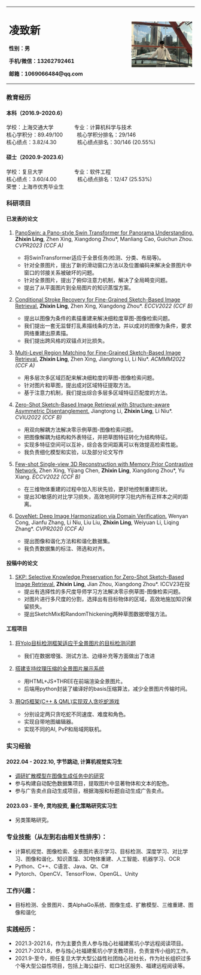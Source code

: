 <table border="0">
  <tr>
    <td width="65%">
      <h1>凌致新</h1>
     <p><b>性别：男</b></p>
      <p><b>手机/微信：13262792461</b></p>
      <p><b>邮箱：1069066484@qq.com</b></p>
    </td>
    <td width="35%">
      <img src="/onnet.jpg" width="100%">     
    </td>
  </tr>
</table>

<!--  ### 近期业余兴趣 --> 
<!--  ### 我最近打算做扩散模型相关的工作，希望可以在业余时间产出一篇高质量论文，有兴趣有想法的同学可以一起交流。 --> 


### 教育经历
#### 本科（2016.9-2020.6）
学校：上海交通大学   &emsp; &emsp;  &nbsp; &nbsp; 专业：计算机科学与技术 <br/>
核心学积分：89.49/100 &emsp; &nbsp; &nbsp; 核心学积分排名：29/146  <br/>
核心绩点：3.82/4.30  &emsp; &emsp; &nbsp; &nbsp; 核心绩点排名：30/146 (20.55%)

#### 硕士（2020.9-2023.6）
学校：复旦大学      &emsp; &emsp;  &emsp;   &emsp;  &nbsp;  专业：软件工程 <br/>
核心绩点：3.60/4.00   &emsp; &emsp; &nbsp; &nbsp;  核心绩点排名：12/47 (25.53%)  <br/>
荣誉：上海市优秀毕业生

### 科研项目
#### 已发表的论文
1. [PanoSwin: a Pano-style Swin Transformer for Panorama Understanding.](https://github.com/1069066484/PeronalOpenFiles/raw/main/%E9%99%84%E4%BB%B610-CVPR23_PanoSwin_A_Pano-style_Swin_Transformer_for_Panorama_Understanding.pdf) **Zhixin Ling**, Zhen Xing, Xiangdong Zhou\*, Manliang Cao, Guichun Zhou. *CVPR2023 (CCF A)*
   - 将SwinTransformer适应于全景任务(检测、分类、布局等)。
   - 针对全景图片，提出了新的滑动窗口方法以及位置编码来解决全景图片中窗口的邻接关系被破坏的问题。
   - 针对全景图片，提出了俯仰注意力机制，解决了全局畸变问题。
   - 提出了从平面图片到全局图片的知识蒸馏方案。

2. [Conditional Stroke Recovery for Fine-Grained Sketch-Based Image Retrieval.](https://github.com/1069066484/PeronalOpenFiles/blob/main/%E9%99%84%E4%BB%B64-Conditional_Stroke_Recovery_for_Fine_Grained_Sketch_Based_Image_Retrieval.pdf) **Zhixin Ling**, Zhen Xing, Xiangdong Zhou\*. *ECCV2022 (CCF B)*
   - 提出以图像为条件的素描重建来解决细粒度草图-图像检索问题。
   - 我们提出一套无监督打乱素描线条的方法，并以成对的图像为条件，要求网络重建出原素描。
   - 我们提出跨风格的双锚点对比损失。

3. [Multi-Level Region Matching for Fine-Grained Sketch-Based Image Retrieval.](https://github.com/1069066484/PeronalOpenFiles/blob/main/%E9%99%84%E4%BB%B61-ACMMM2022_Multi_Level_Region_Matching_for_Fine_Grained_Sketch_Based_Image_Retrieval.pdf) **Zhixin Ling**, Zhen Xing, Jiangtong Li, Li Niu\*. *ACMMM2022 (CCF A)*
   - 用多层次多区域匹配来解决细粒度的草图-图像检索问题。
   - 针对图片和草图，提出成对区域特征提取方法。
   - 基于注意力机制，我们提出综合多层多区域特征匹配度的方法。
 
4. [Zero-Shot Sketch-Based Image Retrieval with Structure-aware Asymmetric Disentanglement.](https://github.com/1069066484/PeronalOpenFiles/blob/main/%E9%99%84%E4%BB%B62-CVIU2022_Zero_Shot_Sketch_Based_Image_Retrieval_with_Structure_aware_Asymmetric_Disentanglement.pdf) Jiangtong Li, **Zhixin Ling**, Li Niu\*. *CVIU2022 (CCF B)*
   - 用双向解耦方法解决零示例草图-图像检索问题。
   - 把图像解耦为结构和外表特征，并把草图特征转化为结构特征。
   - 实现多特征空间可以互补，综合各空间距离可以有效提高检索性能。
   - 我负责细化模型和实验，以及部分论文写作
 
5. [Few-shot Single-view 3D Reconstruction with Memory Prior Contrastive Network.](https://github.com/1069066484/PeronalOpenFiles/blob/main/%E9%99%84%E4%BB%B69-ECCV22_Few_shot_Single_view_3D_Reconstruction_with_Memory_Prior_Contrastive_Network.pdf) Zhen Xing, Yijiang Chen, **Zhixin Ling**, Xiangdong Zhou\*, Yu Xiang.  *ECCV2022 (CCF B)*
   - 在三维物体重建的过程中加入形状先验，更好地控制重建形状。
   - 提出3D敏感的对比学习损失，高效地同时学习批内所有正样本之间的距离。


 
6. [DoveNet: Deep Image Harmonization via Domain Verification.](https://github.com/1069066484/PeronalOpenFiles/blob/main/%E9%99%84%E4%BB%B63-CVPR2020_DoveNet_Deep_Image_Harmonization_via_Domain_Verification.pdf) Wenyan Cong, Jianfu Zhang, Li Niu, Liu Liu, **Zhixin Ling**, Weiyuan Li, Liqing Zhang\*.  *CVPR2020 (CCF A)*
   - 提出图像和谐化方法和和谐化数据集。
   - 我负责数据集的标注、筛选和对齐。

#### 投稿中的论文
1. [SKP: Selective Knowledge Preservation for Zero-Shot Sketch-Based Image Retrieval.](https://github.com/1069066484/PeronalOpenFiles/blob/main/%E9%99%84%E4%BB%B66-Selective_Knowledge_Preservation_for_Zero_Shot_sketch_based_image_retrieval.pdf) **Zhixin Ling**, Jian Zhou, Xiangdong Zhou*.  ICCV23在投
   - 提出有选择性的多尺度导师学习方法解决零示例草图-图像检索问题。
   - 对图片进行多尺度的分割，选择出有目标物体的区域，高效地施加知识保留损失。
   - 提出SketchMix和RandomThickening两种草图数据增强方法。

#### 工程项目
1. [将Yolo目标检测框架适应于全景图片的目标检测问题](https://github.com/1069066484/PeronalOpenFiles/blob/main/%E9%99%84%E4%BB%B67-%E5%B0%86%E7%9B%AE%E6%A0%87%E6%A3%80%E6%B5%8B%E6%A1%86%E6%9E%B6%E9%80%82%E5%BA%94%E4%BA%8E%E5%85%A8%E6%99%AF%E5%9B%BE%E7%89%87%E7%9A%84%E7%9B%AE%E6%A0%87%E6%A3%80%E6%B5%8B%E9%97%AE%E9%A2%98.pptx)
   - 我们在数据增强、测试方法、边缘补充等方面做出了改进

 
2. [搭建支持纹理压缩的全景图片展示系统](https://github.com/1069066484/PanoView)
   - 用HTML+JS+THREE在前端渲染全景图片。 
   - 后端用python封装了编译好的basis压缩算法，减少全景图片传输时间。


3. [用Qt5框架(C++ & QML)实现双人贪吃蛇游戏](https://github.com/1069066484/DoubleSnake)
   - 分别设定两只贪吃蛇不同速度、难度和角色。
   - 实现自带地图编辑器。
   - 实现不同的AI, PvP和局域网联机。




### 实习经验
#### 2022.04 - 2022.10, 字节跳动, 计算机视觉实习生
 - [调研扩散模型在图像生成任务中的研究](https://github.com/1069066484/PeronalOpenFiles/blob/main/%E9%99%84%E4%BB%B68-A_Simple_Survey_on_Diffusion_Models_for_Image_Synthesis_Since_2020.pdf)
 - 参与构建自动配色数据集项目，提取图片中显著物体和文本的配色。
 - 参与广告卖点自动生成项目，根据海报和标题自动生成广告卖点。

#### 2023.03 - 至今, 灵均投资, 量化策略研究实习生
 - 另类策略研究。


### 专业技能（从左到右由相关性排序）：
 - 计算机视觉、图像检索、全景图片表示学习、目标检测、深度学习、对比学习、图像和谐化、知识蒸馏、3D物体重建、人工智能、机器学习、OCR
 - Python、C++、C语言、Java、Qt、C#
 - Pytorch、OpenCV、TensorFlow、OpenGL、Unity

### 工作兴趣：
 - 目标检测、全景图片、类AlphaGo系统、图像生成、扩散模型、三维重建、图像和谐化

### 实践经历：
 - 2021.3-2021.6，作为主要负责人参与烛心社福建蕉坑小学远程阅读项目。
 - 2021.7-2021.8，参与烛心社福建蕉坑小学支教项目，负责宣传小组的工作。
 - 2021.9-至今，担任复旦大学大型公益性社团烛心社社长，作为社长组织过多个等大型公益性项目，包括上海公益行、虹口社区服务、福建远程阅读等。
